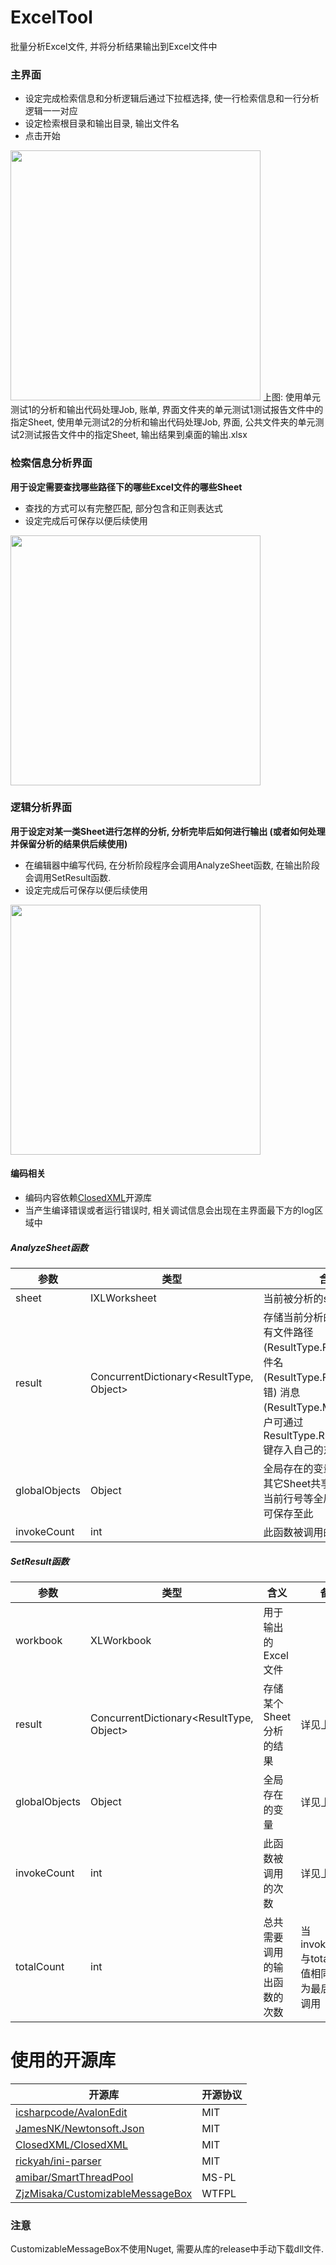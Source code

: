 # ExcelTool
批量分析Excel文件, 并将分析结果输出到Excel文件中
### 主界面
- 设定完成检索信息和分析逻辑后通过下拉框选择, 使一行检索信息和一行分析逻辑一一对应
- 设定检索根目录和输出目录, 输出文件名
- 点击开始
<img src="https://www.iaders.com/wp-content/uploads/2021/08/1.png" width="400px" />
上图: 使用单元测试1的分析和输出代码处理Job, 账单, 界面文件夹的单元测试1测试报告文件中的指定Sheet, 使用单元测试2的分析和输出代码处理Job, 界面, 公共文件夹的单元测试2测试报告文件中的指定Sheet, 输出结果到桌面的输出.xlsx

### 检索信息分析界面
**用于设定需要查找哪些路径下的哪些Excel文件的哪些Sheet**
- 查找的方式可以有完整匹配, 部分包含和正则表达式
- 设定完成后可保存以便后续使用
<img src="https://www.iaders.com/wp-content/uploads/2021/08/2.png" width="400px" />

### 逻辑分析界面
**用于设定对某一类Sheet进行怎样的分析, 分析完毕后如何进行输出 (或者如何处理并保留分析的结果供后续使用)**
- 在编辑器中编写代码, 在分析阶段程序会调用AnalyzeSheet函数, 在输出阶段会调用SetResult函数. 
- 设定完成后可保存以便后续使用
<img src="https://www.iaders.com/wp-content/uploads/2021/08/3.png" width="400px" />

#### 编码相关
- 编码内容依赖[ClosedXML](https://github.com/ClosedXML/ClosedXML)开源库
- 当产生编译错误或者运行错误时, 相关调试信息会出现在主界面最下方的log区域中

##### AnalyzeSheet函数
|参数|类型|含义|备注|
|----|----|----|----|
|sheet|IXLWorksheet|当前被分析的sheet||
|result|ConcurrentDictionary<ResultType, Object>|存储当前分析的结果, 初始存有文件路径 (ResultType.FILEPATH), 文件名 (ResultType.FILENAME), (报错) 消息 (ResultType.MESSAGE), 用户可通过ResultType.RESULTOBJECT键存入自己的东西|当此Sheet对应的SetResult函数调用时, 会传入此变量|
|globalObjects|Object|全局存在的变量, 当有需要和其它Sheet共享的数据或保存当前行号等全局变量的需求时可保存至此|每次调用AnalyzeSheet或SetResult函数时都会传入此变量上次保存的结果. 通过GlobalObjects.GlobalObjects.SetGlobalParam(globalObjects);可进行保存|
|invokeCount|int|此函数被调用的次数|第一次调用时值为1|

##### SetResult函数
|参数|类型|含义|备注|
|----|----|----|----|
|workbook|XLWorkbook|用于输出的Excel文件||
|result|ConcurrentDictionary<ResultType, Object>|存储某个Sheet分析的结果|详见上表|
|globalObjects|Object|全局存在的变量|详见上表|
|invokeCount|int|此函数被调用的次数|详见上表|
|totalCount|int|总共需要调用的输出函数的次数|当invokeCount与totalCount值相同时即为最后一次调用|

# 使用的开源库
|开源库|开源协议|
|----|----|
|[icsharpcode/AvalonEdit](https://github.com/icsharpcode/AvalonEdit)|MIT|
|[JamesNK/Newtonsoft.Json](https://github.com/JamesNK/Newtonsoft.Json)|MIT|
|[ClosedXML/ClosedXML](https://github.com/ClosedXML/ClosedXML)|MIT|
|[rickyah/ini-parser](https://github.com/rickyah/ini-parser)|MIT|
|[amibar/SmartThreadPool](https://github.com/amibar/SmartThreadPool)|MS-PL|
|[ZjzMisaka/CustomizableMessageBox](https://github.com/ZjzMisaka/CustomizableMessageBox)|WTFPL|
### 注意
CustomizableMessageBox不使用Nuget, 需要从库的release中手动下载dll文件. 
